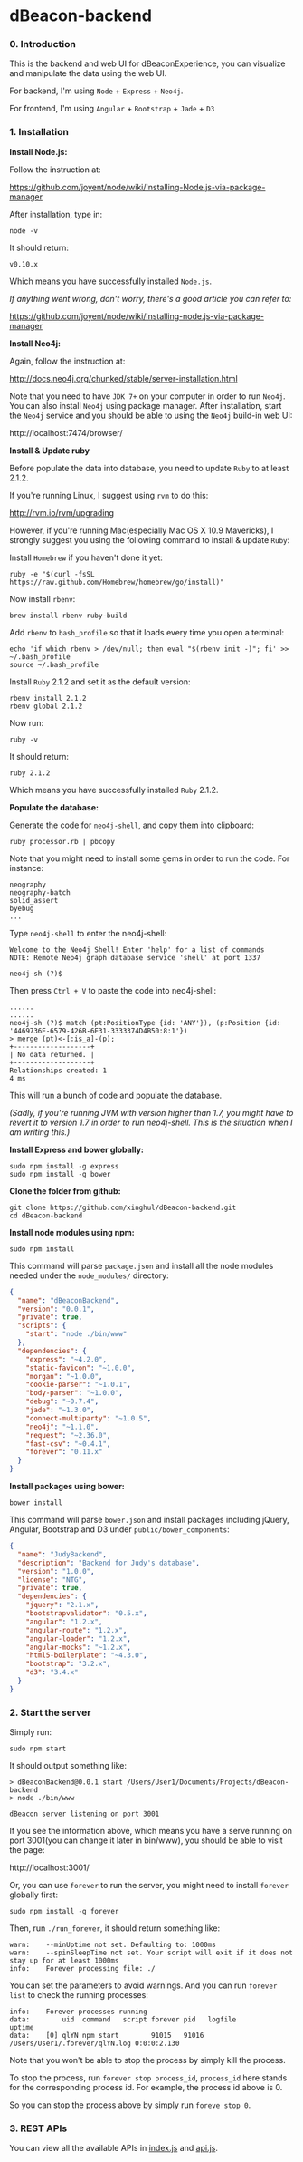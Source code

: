 dBeacon-backend
===============

### **0. Introduction**

This is the backend and web UI for dBeaconExperience, you can visualize and manipulate the data using the web UI.

For backend, I'm using `Node` + `Express` + `Neo4j`.

For frontend, I'm using `Angular` + `Bootstrap` + `Jade` + `D3`

### **1. Installation**

**Install Node.js:**

Follow the instruction at:

https://github.com/joyent/node/wiki/Installing-Node.js-via-package-manager

After installation, type in:
```
node -v
```
It should return:
```
v0.10.x
```
Which means you have successfully installed `Node.js`.

*If anything went wrong, don't worry, there's a good article you can refer to:*

https://github.com/joyent/node/wiki/installing-node.js-via-package-manager

**Install Neo4j:**

Again, follow the instruction at:

http://docs.neo4j.org/chunked/stable/server-installation.html

Note that you need to have `JDK 7+` on your computer in order to run `Neo4j`. You can also install `Neo4j` using package manager. After installation, start the `Neo4j` service and you should be able to using the `Neo4j` build-in web UI:

http://localhost:7474/browser/

**Install & Update ruby**

Before populate the data into database, you need to update `Ruby` to at least 2.1.2.

If you're running Linux, I suggest using `rvm` to do this:

http://rvm.io/rvm/upgrading

However, if you're running Mac(especially Mac OS X 10.9 Mavericks), I strongly suggest you using the following command to install & update `Ruby`:

Install `Homebrew` if you haven't done it yet:
```
ruby -e "$(curl -fsSL https://raw.github.com/Homebrew/homebrew/go/install)"
```

Now install `rbenv`:
```
brew install rbenv ruby-build
```

Add `rbenv` to `bash_profile` so that it loads every time you open a terminal:
```
echo 'if which rbenv > /dev/null; then eval "$(rbenv init -)"; fi' >> ~/.bash_profile
source ~/.bash_profile
```

Install `Ruby` 2.1.2 and set it as the default version:
```
rbenv install 2.1.2
rbenv global 2.1.2
```

Now run:
```
ruby -v
```

It should return:
```
ruby 2.1.2
```

Which means you have successfully installed `Ruby` 2.1.2.

**Populate the database:**

Generate the code for `neo4j-shell`, and copy them into clipboard:
```
ruby processor.rb | pbcopy
```

Note that you might need to install some gems in order to run the code. For instance:
```
neography
neography-batch
solid_assert
byebug
...

```

Type `neo4j-shell` to enter the neo4j-shell:
```
Welcome to the Neo4j Shell! Enter 'help' for a list of commands
NOTE: Remote Neo4j graph database service 'shell' at port 1337

neo4j-sh (?)$ 
```
Then press `Ctrl + V` to paste the code into neo4j-shell:
```
......
......
neo4j-sh (?)$ match (pt:PositionType {id: 'ANY'}), (p:Position {id: '4469736E-6579-426B-6E31-3333374D4B50:8:1'})
> merge (pt)<-[:is_a]-(p);
+-------------------+
| No data returned. |
+-------------------+
Relationships created: 1
4 ms
```
This will run a bunch of code and populate the database.

*(Sadly, if you're running JVM with version higher than 1.7, you might have to revert it to version 1.7 in order to run neo4j-shell. This is the situation when I am writing this.)*

**Install Express and bower globally:**
```
sudo npm install -g express
sudo npm install -g bower
```

**Clone the folder from github:**
```
git clone https://github.com/xinghul/dBeacon-backend.git
cd dBeacon-backend
```

**Install node modules using npm:**
```
sudo npm install
```
This command will parse `package.json` and install all the node modules needed under the `node_modules/` directory:
```json
{
  "name": "dBeaconBackend",
  "version": "0.0.1",
  "private": true,
  "scripts": {
    "start": "node ./bin/www"
  },
  "dependencies": {
    "express": "~4.2.0",
    "static-favicon": "~1.0.0",
    "morgan": "~1.0.0",
    "cookie-parser": "~1.0.1",
    "body-parser": "~1.0.0",
    "debug": "~0.7.4",
    "jade": "~1.3.0",
    "connect-multiparty": "~1.0.5",
    "neo4j": "~1.1.0",
    "request": "~2.36.0",
    "fast-csv": "~0.4.1",
    "forever": "0.11.x"
  }
}
```

**Install packages using bower:**
```
bower install
```
This command will parse `bower.json` and install packages including jQuery, Angular, Bootstrap and D3 under `public/bower_components`:
```json
{
  "name": "JudyBackend",
  "description": "Backend for Judy's database",
  "version": "1.0.0",
  "license": "NTG",
  "private": true,
  "dependencies": {
    "jquery": "2.1.x",
    "bootstrapvalidator": "0.5.x",
    "angular": "1.2.x",
    "angular-route": "1.2.x",
    "angular-loader": "1.2.x",
    "angular-mocks": "~1.2.x",
    "html5-boilerplate": "~4.3.0",
    "bootstrap": "3.2.x",
    "d3": "3.4.x"
  }
}
```

### **2. Start the server**

Simply run:
```
sudo npm start
```
It should output something like:
```
> dBeaconBackend@0.0.1 start /Users/User1/Documents/Projects/dBeacon-backend
> node ./bin/www

dBeacon server listening on port 3001
```
If you see the information above, which means you have a serve running on port 3001(you can change it later in bin/www), you should be able to visit the page:

http://localhost:3001/

Or, you can use `forever` to run the server, you might need to install `forever` globally first:
```
sudo npm install -g forever
```
Then, run `./run_forever`, it should return something like:
```
warn:    --minUptime not set. Defaulting to: 1000ms
warn:    --spinSleepTime not set. Your script will exit if it does not stay up for at least 1000ms
info:    Forever processing file: ./
```

You can set the parameters to avoid warnings. And you can run `forever list` to check the running processes:
```
info:    Forever processes running
data:        uid  command   script forever pid   logfile                        uptime      
data:    [0] qlYN npm start        91015   91016 /Users/User1/.forever/qlYN.log 0:0:0:2.130 
```

Note that you won't be able to stop the process by simply kill the process.

To stop the process, run `forever stop process_id`, `process_id` here stands for the corresponding process id. For example, the process id above is 0.

So you can stop the process above by simply run `foreve stop 0`.

### **3. REST APIs**

You can view all the available APIs in [index.js](routes/index.js) and [api.js](routes/api.js).

